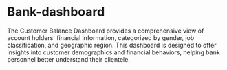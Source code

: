 # Bank-dashboard
The Customer Balance Dashboard provides a comprehensive view of account holders' financial information, categorized by gender, job classification, and geographic region. This dashboard is designed to offer insights into customer demographics and financial behaviors, helping bank personnel better understand their clientele.
